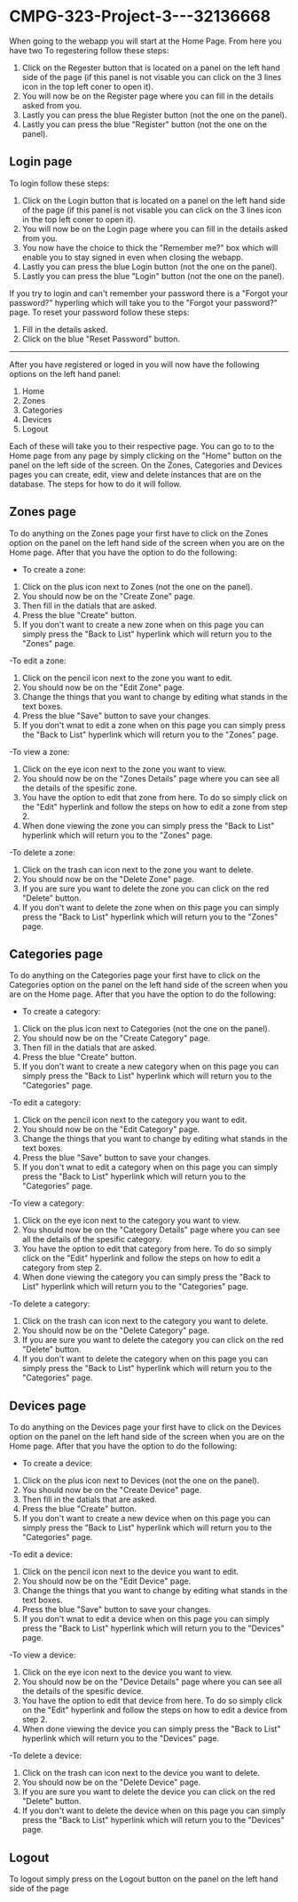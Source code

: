 # CMPG-323-Project-3---32136668

When going to the webapp you will start at the Home Page. From here you have two
To regestering follow these steps:
1. Click on the Regester button that is located on a panel on the left hand side of the page (if this panel is not visable you can click on the 3 lines icon in the top left coner to open it).
2. You will now be on the Register page where you can fill in the details asked from you.
3. Lastly you can press the blue Register button (not the one on the panel).
3. Lastly you can press the blue "Register" button (not the one on the panel).

## Login page
To login follow these steps:
1. Click on the Login button that is located on a panel on the left hand side of the page (if this panel is not visable you can click on the 3 lines icon in the top left coner to open it).
2. You will now be on the Login page where you can fill in the details asked from you.
3. You now have the choice to thick the "Remember me?" box which will enable you to stay signed in even when closing the webapp.
4. Lastly you can press the blue Login button (not the one on the panel).
4. Lastly you can press the blue "Login" button (not the one on the panel).

If you try to login and can't remember your password there is a "Forgot your password?" hyperling which will take you to the "Forgot your password?" page. To reset your password follow these steps:
1. Fill in the details asked.
2. Click on the blue "Reset Password" button.

<hr>
After you have registered or loged in you will now have the following options on the left hand panel:

1. Home
2. Zones
3. Categories
4. Devices
5. Logout

Each of these will take you to their respective page. You can go to to the Home page from any page by simply clicking on the "Home" button on the panel on the left side of the screen. On the Zones, Categories and Devices pages you can create, edit, view and delete instances that are on the database. The steps for how to do it will follow.

## Zones page
To do anything on the Zones page your first have to click on the Zones option on the panel on the left hand side of the screen when you are on the Home page. After that you have the option to do the following:

- To create a zone:
1. Click on the plus icon next to Zones (not the one on the panel).
2. You should now be on the "Create Zone" page.
3. Then fill in the datials that are asked.
4. Press the blue "Create" button.
5. If you don't want to create a new zone when on this page you can simply press the "Back to List" hyperlink which will return you to the "Zones" page.

-To edit a zone:
1. Click on the pencil icon next to the zone you want to edit.
2. You should now be on the "Edit Zone" page.
3. Change the things that you want to change by editing what stands in the text boxes.
4. Press the blue "Save" button to save your changes.
5. If you don't wnat to edit a zone when on this page you can simply press the "Back to List" hyperlink which will return you to the "Zones" page.

-To view a zone:
1. Click on the eye icon next to the zone you want to view.
2. You should now be on the "Zones Details" page where you can see all the details of the spesific zone.
3. You have the option to edit that zone from here. To do so simply click on the "Edit" hyperlink and follow the steps on how to edit a zone from step 2.
4. When done viewing the zone you can simply press the "Back to List" hyperlink which will return you to the "Zones" page.

-To delete a zone:
1. Click on the trash can icon next to the zone you want to delete.
2. You should now be on the "Delete Zone" page.
3. If you are sure you want to delete the zone you can click on the red "Delete" button.
4. If you don't want to delete the zone when on this page you can simply press the "Back to List" hyperlink which will return you to the "Zones" page.

## Categories page
To do anything on the Categories page your first have to click on the Categories option on the panel on the left hand side of the screen when you are on the Home page. After that you have the option to do the following:

- To create a category:
1. Click on the plus icon next to Categories (not the one on the panel).
2. You should now be on the "Create Category" page.
3. Then fill in the datials that are asked.
4. Press the blue "Create" button.
5. If you don't want to create a new category when on this page you can simply press the "Back to List" hyperlink which will return you to the "Categories" page.

-To edit a category:
1. Click on the pencil icon next to the category you want to edit.
2. You should now be on the "Edit Category" page.
3. Change the things that you want to change by editing what stands in the text boxes.
4. Press the blue "Save" button to save your changes.
5. If you don't wnat to edit a category when on this page you can simply press the "Back to List" hyperlink which will return you to the "Categories" page.

-To view a category:
1. Click on the eye icon next to the category you want to view.
2. You should now be on the "Category Details" page where you can see all the details of the spesific category.
3. You have the option to edit that category from here. To do so simply click on the "Edit" hyperlink and follow the steps on how to edit a category from step 2.
4. When done viewing the category you can simply press the "Back to List" hyperlink which will return you to the "Categories" page.

-To delete a category:
1. Click on the trash can icon next to the category you want to delete.
2. You should now be on the "Delete Category" page.
3. If you are sure you want to delete the category you can click on the red "Delete" button.
4. If you don't want to delete the category when on this page you can simply press the "Back to List" hyperlink which will return you to the "Categories" page.

## Devices page
To do anything on the Devices page your first have to click on the Devices option on the panel on the left hand side of the screen when you are on the Home page. After that you have the option to do the following:

- To create a device:
1. Click on the plus icon next to Devices (not the one on the panel).
2. You should now be on the "Create Device" page.
3. Then fill in the datials that are asked.
4. Press the blue "Create" button.
5. If you don't want to create a new device when on this page you can simply press the "Back to List" hyperlink which will return you to the "Categories" page.

-To edit a device:
1. Click on the pencil icon next to the device you want to edit.
2. You should now be on the "Edit Device" page.
3. Change the things that you want to change by editing what stands in the text boxes.
4. Press the blue "Save" button to save your changes.
5. If you don't wnat to edit a device when on this page you can simply press the "Back to List" hyperlink which will return you to the "Devices" page.

-To view a device:
1. Click on the eye icon next to the device you want to view.
2. You should now be on the "Device Details" page where you can see all the details of the spesific device.
3. You have the option to edit that device from here. To do so simply click on the "Edit" hyperlink and follow the steps on how to edit a device from step 2.
4. When done viewing the device you can simply press the "Back to List" hyperlink which will return you to the "Devices" page.

-To delete a device:
1. Click on the trash can icon next to the device you want to delete.
2. You should now be on the "Delete Device" page.
3. If you are sure you want to delete the device you can click on the red "Delete" button.
4. If you don't want to delete the device when on this page you can simply press the "Back to List" hyperlink which will return you to the "Devices" page.

## Logout
To logout simply press on the Logout button on the panel on the left hand side of the page
